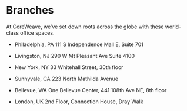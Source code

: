 # Branches

At CoreWeave, we’ve set down roots across the globe with these world-class office spaces. 

- Philadelphia, PA
111 S Independence Mall E, Suite 701

- Livingston, NJ
290 W Mt Pleasant Ave
Suite 4100

- New York, NY
33 Whitehall Street, 30th floor

- Sunnyvale, CA
223 North Mathilda Avenue

- Bellevue, WA
One Bellevue Center, 441 108th Ave NE, 8th floor

- London, UK
2nd Floor, Connection House, Dray Walk